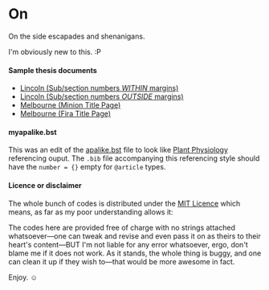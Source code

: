 # On
On the side escapades
and shenanigans.

I'm obviously new to this. :P

#### Sample thesis documents
* [Lincoln (Sub/section numbers *WITHIN* margins)](http://j.mp/lincolnu1)
* [Lincoln (Sub/section numbers *OUTSIDE* margins)](http://j.mp/lincolnu2)
* [Melbourne (Minion Title Page)](http://bit.ly/1JEYk7C)
* [Melbourne (Fira Title Page)](http://bit.ly/1I1iliU)

#### myapalike.bst 
This was an edit of the [apalike.bst](http://ftp.cs.stanford.edu/tex/bibtex/apalike.bst) file to look like [Plant Physiology](http://www.plantphysiol.org/) referencing ouput. The `.bib` file accompanying this referencing style should have the `number = {}` empty for `@article` types.






#### Licence or disclaimer

The whole bunch of codes is distributed under the [MIT Licence](https://opensource.org/licenses/MIT) which means, as far as my poor understanding allows it:

The codes here are provided free of charge with no strings attached whatsoever&mdash;one can tweak and revise and even pass it on as theirs to their heart's content&mdash;BUT I'm not liable for any error whatsoever, ergo, don't blame me if it does not work. As it stands, the whole thing is buggy, and one can clean it up if they wish to&mdash;that would be more awesome in fact.

Enjoy. &#9786;
